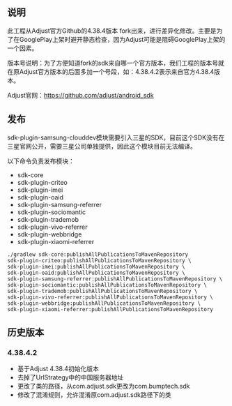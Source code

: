 ## 说明
此工程从Adjust官方Github的4.38.4版本 fork出来，进行差异化修改。主要是为了在GooglePlay上架时避开静态检查，因为Adjust可能是阻碍GooglePlay上架的一个因素。

版本号说明：为了方便知道fork的sdk来自哪一个官方版本，我们工程的版本号就在原Adjust官方版本的后面多加一个号段，如：4.38.4.2表示来自官方4.38.4版本。

Adjust官网：https://github.com/adjust/android_sdk

## 发布
sdk-plugin-samsung-clouddev模块需要引入三星的SDK，目前这个SDK没有在三星官网公开，需要三星公司单独提供，因此这个模块目前无法编译。

以下命令负责发布模块：

- sdk-core
- sdk-plugin-criteo
- sdk-plugin-imei
- sdk-plugin-oaid
- sdk-plugin-samsung-referrer
- sdk-plugin-sociomantic
- sdk-plugin-trademob
- sdk-plugin-vivo-referrer
- sdk-plugin-webbridge
- sdk-plugin-xiaomi-referrer
```
./gradlew sdk-core:publishAllPublicationsToMavenRepository 
sdk-plugin-criteo:publishAllPublicationsToMavenRepository \
sdk-plugin-imei:publishAllPublicationsToMavenRepository \
sdk-plugin-oaid:publishAllPublicationsToMavenRepository \
sdk-plugin-samsung-referrer:publishAllPublicationsToMavenRepository \
sdk-plugin-sociomantic:publishAllPublicationsToMavenRepository \
sdk-plugin-trademob:publishAllPublicationsToMavenRepository \
sdk-plugin-vivo-referrer:publishAllPublicationsToMavenRepository \
sdk-plugin-webbridge:publishAllPublicationsToMavenRepository \
sdk-plugin-xiaomi-referrer:publishAllPublicationsToMavenRepository
```

## 历史版本

### 4.38.4.2
- 基于Adjust 4.38.4初始化版本
- 去掉了UrlStrategy中的中国服务器地址
- 更改了类的路径，从com.adjust.sdk更改为com.bumptech.sdk
- 修改了混淆规则，允许混淆原com.adjust.sdk路径下的类
